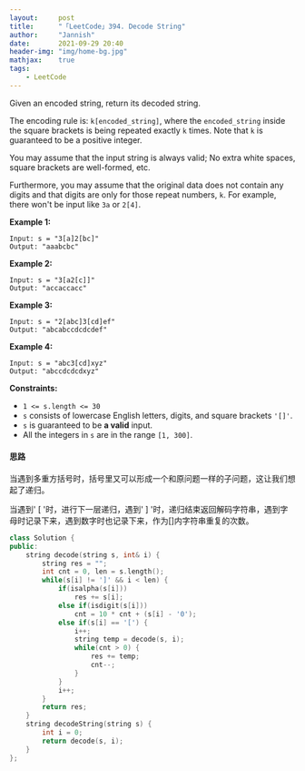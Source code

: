 ```yaml
---
layout:     post
title:      "「LeetCode」394. Decode String"
author:     "Jannish"
date:       2021-09-29 20:40
header-img: "img/home-bg.jpg"
mathjax:	true
tags:
    - LeetCode
---
```


Given an encoded string, return its decoded string.

The encoding rule is: `k[encoded_string]`, where the `encoded_string` inside the square brackets is being repeated exactly `k` times. Note that `k` is guaranteed to be a positive integer.

You may assume that the input string is always valid; No extra white spaces, square brackets are well-formed, etc.

Furthermore, you may assume that the original data does not contain any digits and that digits are only for those repeat numbers, `k`. For example, there won't be input like `3a` or `2[4]`.

**Example 1:**

```
Input: s = "3[a]2[bc]"
Output: "aaabcbc"
```

**Example 2:**

```
Input: s = "3[a2[c]]"
Output: "accaccacc"
```

**Example 3:**

```
Input: s = "2[abc]3[cd]ef"
Output: "abcabccdcdcdef"
```

**Example 4:**

```
Input: s = "abc3[cd]xyz"
Output: "abccdcdcdxyz"
```

**Constraints:**

- `1 <= s.length <= 30`
- `s` consists of lowercase English letters, digits, and square brackets `'[]'`.
- `s` is guaranteed to be **a valid** input.
- All the integers in `s` are in the range `[1, 300]`.

#### 思路

当遇到多重方括号时，括号里又可以形成一个和原问题一样的子问题，这让我们想起了递归。

当遇到' [ '时，进行下一层递归，遇到' ] '时，递归结束返回解码字符串，遇到字母时记录下来，遇到数字时也记录下来，作为[]内字符串重复的次数。

```c++
class Solution {
public:
    string decode(string s, int& i) {
        string res = "";
        int cnt = 0, len = s.length();
        while(s[i] != ']' && i < len) {
            if(isalpha(s[i]))
                res += s[i];
            else if(isdigit(s[i]))
                cnt = 10 * cnt + (s[i] - '0');
            else if(s[i] == '[') {
                i++;
                string temp = decode(s, i);
                while(cnt > 0) {
                    res += temp;
                    cnt--;
                }
            }
            i++;
        }
        return res;
    }
    string decodeString(string s) {
        int i = 0;
        return decode(s, i);
    }
};
```

